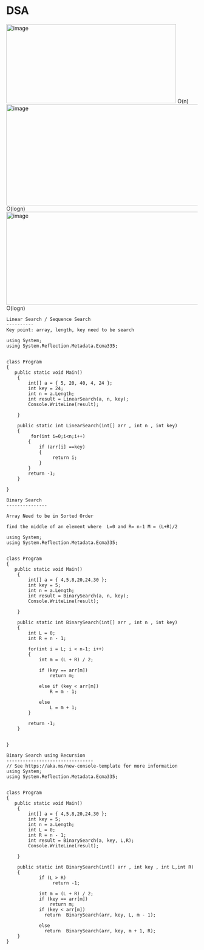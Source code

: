 # DSA


<img width="447" height="208" alt="image" src="https://github.com/user-attachments/assets/19f518b7-b90f-497d-9f8f-071c98b7dfdc" />
 O(n)
<img width="506" height="266" alt="image" src="https://github.com/user-attachments/assets/928ab661-2361-4eb2-962c-f20c8c016d5c" />
 O(logn)
<img width="515" height="245" alt="image" src="https://github.com/user-attachments/assets/ecc1d0a1-6586-42ab-8696-0acf121418c8" />
 O(logn)


```
Linear Search / Sequence Search
----------
Key point: array, length, key need to be search

using System;
using System.Reflection.Metadata.Ecma335;


class Program
{
   public static void Main()
    {
        int[] a = { 5, 20, 40, 4, 24 };
        int key = 24;
        int n = a.Length;
        int result = LinearSearch(a, n, key);
        Console.WriteLine(result);

    }

    public static int LinearSearch(int[] arr , int n , int key)
    {
         for(int i=0;i<n;i++)
        {
            if (arr[i] ==key)
            {
                 return i;
            }
        }
        return -1;
    }

}

Binary Search
---------------

Array Need to be in Sorted Order

find the middle of an element where  L=0 and R= n-1 M = (L+R)/2

using System;
using System.Reflection.Metadata.Ecma335;


class Program
{
   public static void Main()
    {
        int[] a = { 4,5,8,20,24,30 };
        int key = 5;
        int n = a.Length;
        int result = BinarySearch(a, n, key);
        Console.WriteLine(result);

    }

    public static int BinarySearch(int[] arr , int n , int key)
    {
        int L = 0;
        int R = n - 1;

        for(int i = L; i < n-1; i++)
        {
            int m = (L + R) / 2;

            if (key == arr[m])
                return m;

            else if (key < arr[m])
                R = m - 1;

            else
                L = m + 1;
        }

        return -1;
    }


}

Binary Search using Recursion
--------------------------------
// See https://aka.ms/new-console-template for more information
using System;
using System.Reflection.Metadata.Ecma335;


class Program
{
   public static void Main()
    {
        int[] a = { 4,5,8,20,24,30 };
        int key = 5;
        int n = a.Length;
        int L = 0;
        int R = n - 1;
        int result = BinarySearch(a, key, L,R);
        Console.WriteLine(result);

    }

    public static int BinarySearch(int[] arr , int key , int L,int R)
    {
            if (L > R)
                 return -1;
       
            int m = (L + R) / 2;
            if (key == arr[m])
                return m;
            if (key < arr[m])
              return  BinarySearch(arr, key, L, m - 1);

            else
              return  BinarySearch(arr, key, m + 1, R);       
    }
}




















```
